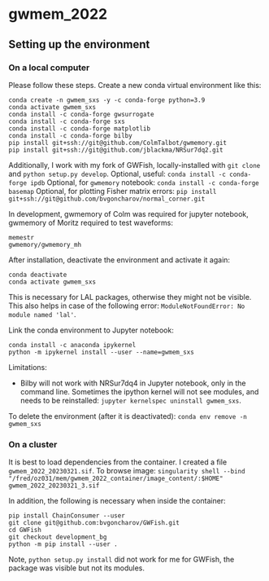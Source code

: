 # gwmem_2022

## Setting up the environment

### On a local computer

Please follow these steps. Create a new conda virtual environment like this:
```
conda create -n gwmem_sxs -y -c conda-forge python=3.9
conda activate gwmem_sxs
conda install -c conda-forge gwsurrogate
conda install -c conda-forge sxs
conda install -c conda-forge matplotlib
conda install -c conda-forge bilby
pip install git+ssh://git@github.com/ColmTalbot/gwmemory.git
pip install git+ssh://git@github.com/jblackma/NRSur7dq2.git
```
Additionally, I work with my fork of GWFish, locally-installed with `git clone` and `python setup.py develop`.
Optional, useful: `conda install -c conda-forge ipdb`
Optional, for `gwmemory` notebook: `conda install -c conda-forge basemap`
Optional, for plotting Fisher matrix errors: `pip install git+ssh://git@github.com/bvgoncharov/normal_corner.git`

In development, gwmemory of Colm was required for jupyter notebook, gwmemory of Moritz required to test waveforms:
```
memestr
gwmemory/gwmemory_mh
```

After installation, deactivate the environment and activate it again:
```
conda deactivate
conda activate gwmem_sxs
```
This is necessary for LAL packages, otherwise they might not be visible.
This also helps in case of the following error: `ModuleNotFoundError: No module named 'lal'`.

Link the conda environment to Jupyter notebook:
```
conda install -c anaconda ipykernel
python -m ipykernel install --user --name=gwmem_sxs
```
Limitations:
 - Bilby will not work with NRSur7dq4 in Jupyter notebook, only in the command line.
Sometimes the ipython kernel will not see modules, and needs to be reinstalled: `jupyter kernelspec uninstall gwmem_sxs`.

To delete the environment (after it is deactivated): `conda env remove -n gwmem_sxs`

### On a cluster

It is best to load dependencies from the container. I created a file `gwmem_2022_20230321.sif`. To browse image: `singularity shell --bind "/fred/oz031/mem/gwmem_2022_container/image_content/:$HOME" gwmem_2022_20230321_3.sif`

In addition, the following is necessary when inside the container:
```
pip install ChainConsumer --user
git clone git@github.com:bvgoncharov/GWFish.git
cd GWFish
git checkout development_bg
python -m pip install --user .
```
Note, `python setup.py install` did not work for me for GWFish, the package was visible but not its modules.
